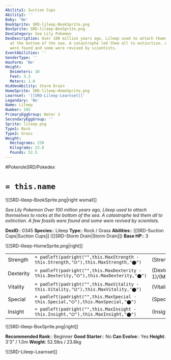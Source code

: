 ```yaml
---
Ability1: Suction Cups
Ability2: ''
Baby: 'No'
BookSprite: SRD-lileep-BookSprite.png
BoxSprite: SRD-lileep-BoxSprite.png
DexCategory: Sea Lily Pokemon
DexDescription: Over 100 million years ago, Lileep used to attach themselves to rocks
  at the bottom of the sea. A catastrophe led them all to extinction. A few fossils
  were found and some were revived by scientists.
EventAbilities: ''
GenderType: ''
HasForm: 'No'
Height:
  Deimeters: 10
  Feet: 3.3
  Meters: 1.0
HiddenAbility: Storm Drain
HomeSprite: SRD-lileep-HomeSprite.png
Learnset: '[[SRD-Lileep-Learnset]]'
Legendary: 'No'
Name: Lileep
Number: 345
PrimaryEggGroup: Water 3
SecondaryEggGroup: ''
Sprite: lileep.png
Type1: Rock
Type2: Grass
Weight:
  Hectograms: 238
  Kilograms: 23.8
  Pounds: 52.5
---
```


#PokeroleSRD/Pokedex

# `= this.name`

![[SRD-lileep-BookSprite.png|right wsmall]]

*Sea Lily Pokemon*
*Over 100 million years ago, Lileep used to attach themselves to rocks at the bottom of the sea. A catastrophe led them all to extinction. A few fossils were found and some were revived by scientists.*

**DexID**:: 0345
**Species**:: Lileep
**Type**:: Rock / Grass
**Abilities**:: [[SRD-Suction Cups|Suction Cups]] ([[SRD-Storm Drain|Storm Drain]])
**Base HP**:: 3

![[SRD-lileep-HomeSprite.png|right]]

|           |                                                                                        |                                          |
| --------- | -------------------------------------------------------------------------------------- | ---------------------------------------- |
| Strength  | `= padleft(padright("",this.MaxStrength - this.Strength,"⭘"),this.MaxStrength,"⬤")`    | (Strength::1)/(MaxStrength::3)   |
| Dexterity | `= padleft(padright("",this.MaxDexterity - this.Dexterity,"⭘"),this.MaxDexterity,"⬤")` | (Dexterity:: 1)/(MaxDexterity::3) |
| Vitality  | `= padleft(padright("",this.MaxVitality - this.Vitality,"⭘"),this.MaxVitality,"⬤")`    | (Vitality::2)/(MaxVitality::5)   |
| Special   | `= padleft(padright("",this.MaxSpecial - this.Special,"⭘"),this.MaxSpecial,"⬤")`       | (Special::2)/(MaxSpecial::4)     |
| Insight   | `= padleft(padright("",this.MaxInsight - this.Insight,"⭘"),this.MaxInsight,"⬤")`       | (Insight::2)/(MaxInsight::5)     |

![[SRD-lileep-BoxSprite.png|right]]

**Recommended Rank**:: Beginner
**Good Starter**:: No
**Can Evolve**:: Yes
**Height**: 3'3" / 1.0m
**Weight**: 52.5lbs / 23.8kg

![[SRD-Lileep-Learnset]]